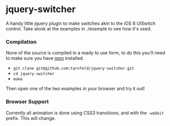jquery-switcher
=============

A handy little jquery plugin to make switches akin to the iOS 6 UISwitch
control. Take alook at the examples in ./example to see how it's used.

### Compilation

None of the source is compiled in a ready to use form, to do this you'll need to
make sure you have [npm](https://npmjs.org) installed.

- `git clone git@github.com:tarnfeld/jquery-switcher.git`
- `cd jquery-switcher`
- `make`

Then open one of the two examples in your browser and try it out!

### Browser Support

Currently all animation is done using CSS3 transitions, and with the `-webkit` prefix. This
will change.
